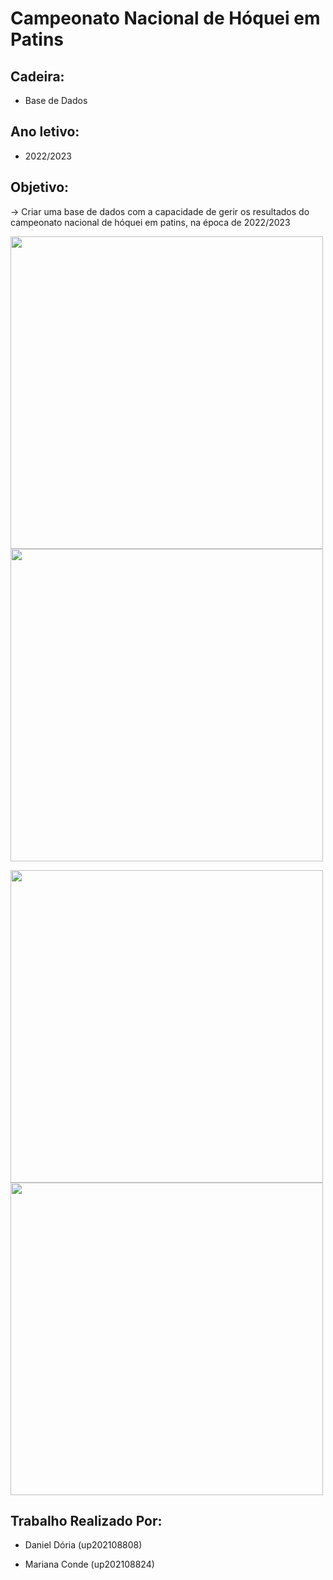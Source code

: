 # Campeonato Nacional de Hóquei em Patins

## Cadeira:
- Base de Dados

## Ano letivo:
- 2022/2023

## Objetivo:

-> Criar uma base de dados com a capacidade de gerir os resultados do campeonato nacional de hóquei em patins, na época de 2022/2023

<p float="left">
  <img src="https://www.iol.pt/multimedia/oratvi/multimedia/imagem/id/580f610b0cf25d916ffdfd64//600.jpg" width="500" title"Logótipo do Campeonato Nacional" />
  <img src="https://www.iol.pt/multimedia/oratvi/multimedia/imagem/id/61be72810cf2c7ea0f0e36fb/1024" width="500" title"Stick de Hóquei" /> 
</p>

<p float="left">
  <img src="https://static.globalnoticias.pt/oj/image.jpg?brand=OJ&type=generate&guid=b9436857-f815-41a4-8f1c-fa999b7bd1b6&w=768&h=512&t=20211115235508" width="500" title"Gonçalo Alves a jogar pela Seleção Portuguesa" />
  <img src="https://static.globalnoticias.pt/oj/image.jpg?brand=OJ&type=generate&guid=de4c39b0-fd27-4cf8-8d03-610c6c1d4db1&w=768&h=512&t=20220728144439" width="500" title"FC Porto vs Sporting CP" /> 
</p>






## Trabalho Realizado Por:

- Daniel Dória (up202108808)

- Mariana Conde (up202108824)
